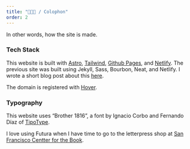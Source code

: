 ```yaml
---
title: "🧑🏽‍💻 / Colophon"
order: 2
---
```


In other words, how the site is made.

### Tech Stack

This website is built with [Astro](https://astro.build/), [Tailwind](https://tailwindcss.com/), [Github Pages](https://pages.github.com/), and [Netlify](https://www.netlify.com/). The previous site was built using Jekyll, Sass, Bourbon, Neat, and Netlify. I wrote a short blog post about this [here](/blog/2023-05-02-website-rewrite/).

The domain is registered with [Hover](https://www.hover.com/).

### Typography

This website uses “Brother 1816”, a font by Ignacio Corbo and Fernando Díaz of [TipoType](https://tipotype.com/).

I love using Futura when I have time to go to the letterpress shop at [San Francisco Centter for the Book](https://sfcb.org/).

<!-- https://www.happyhues.co/palettes/11 -->
